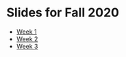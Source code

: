 # Slides for Fall 2020

- [Week 1](week1-pub.html)
- [Week 2](week2-pub.html)
- [Week 3](week3-pub.html)
